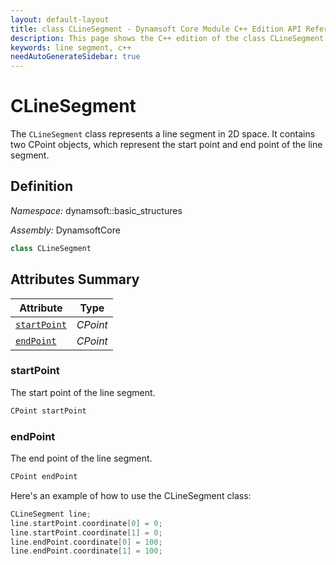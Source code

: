 ```yaml
---
layout: default-layout
title: class CLineSegment - Dynamsoft Core Module C++ Edition API Reference
description: This page shows the C++ edition of the class CLineSegment in Dynamsoft Core Module.
keywords: line segment, c++
needAutoGenerateSidebar: true
---
```


# CLineSegment

The `CLineSegment` class represents a line segment in 2D space. It contains two CPoint objects, which represent the start point and end point of the line segment.

## Definition

*Namespace:* dynamsoft::basic_structures

*Assembly:* DynamsoftCore

```cpp
class CLineSegment 
```

## Attributes Summary

| Attribute | Type |
|---------- | ---- |
| [`startPoint`](#startPoint) | *CPoint* |
| [`endPoint`](#endPoint) | *CPoint* |

### startPoint

The start point of the line segment.

```cpp
CPoint startPoint
```

### endPoint

The end point of the line segment.

```cpp
CPoint endPoint
```

Here's an example of how to use the CLineSegment class:

```cpp
CLineSegment line;
line.startPoint.coordinate[0] = 0;
line.startPoint.coordinate[1] = 0;
line.endPoint.coordinate[0] = 100;
line.endPoint.coordinate[1] = 100;
```
